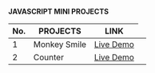 **JAVASCRIPT MINI PROJECTS**

<table style="border:1">
<thead>
    <tr>
        <th>No.</th>
       <th>PROJECTS</th>
       <th>LINK</th>
    </tr>
</thead>

<tbody>

<tr>
<td>1</td>
<td>Monkey Smile</td>
<td><a href="https://sheriff-gaye.github.io/Javascript_mini_projects/monkey_smile/index.html" >Live Demo</a><td>

<tr>
<td>2</td>
<td>Counter</td>
<td><a href="https://sheriff-gaye.github.io/Javascript_mini_projects/counter/index.html" >Live Demo</a><td>


</tbody>

</table>
